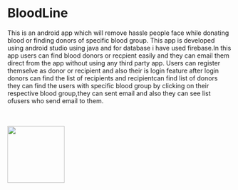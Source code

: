 # BloodLine
This is an android app which will remove hassle people face while donating blood or finding donors of specific blood group. This app is developed using android studio
using java and for database i have used firebase.In this app users can find blood donors or recpient easily and they can email them direct from the app without using
any third party app. Users can register themselve as donor or recipient and also their is login feature after login donors can find the list of recipients and recipientcan find list of donors they can find the users with specific blood group by clicking on their respective blood group,they can sent email and also they can see list ofusers who send email to them.

<br>
<br>

<img src="https://user-images.githubusercontent.com/94138681/201494771-37a2103a-5c64-4c45-92e6-2374b81a934d.jpg" width="128"/>




